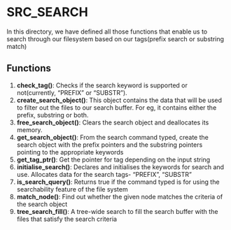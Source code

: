 # SRC_SEARCH

In this directory, we have defined all those functions that enable us to search through our filesystem based on our tags(prefix search or substring match)

## Functions
1. **check_tag()**: Checks if the search keyword is supported or not(currently, “PREFIX” or “SUBSTR”).
2. **create_search_object()**: This object contains the data that will be used to filter out the files to our search buffer. For eg, it contains either the prefix, substring or both.
3. **free_search_object()**: Clears the search object and deallocates its memory.
4. **get_search_object()**: From the search command typed, create the search object with the prefix pointers and the substring pointers pointing to the appropriate keywords
5. **get_tag_ptr()**: Get the pointer for tag depending on the input string
6. **initialise_search()**: Declares and initialises the keywords for search and use. Allocates data for the search tags- “PREFIX”, “SUBSTR”
7. **is_search_query()**: Returns true if the command typed is for using the searchability feature of the file system
8. **match_node()**: Find out whether the given node matches the criteria of the search object
9. **tree_search_fill()**: A tree-wide search to fill the search buffer with the files that satisfy the search criteria

